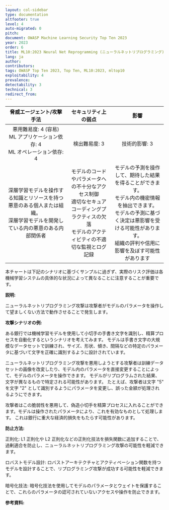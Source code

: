 ```yaml
---
layout: col-sidebar
type: documentation
altfooter: true
level: 4
auto-migrated: 0
pitch:
document: OWASP Machine Learning Security Top Ten 2023
year: 2023
order: 6
title: ML10:2023 Neural Net Reprogramming (ニューラルネットリプログラミング)
lang: ja
author:
contributors:
tags: OWASP Top Ten 2023, Top Ten, ML10:2023, mltop10
exploitability: 4
prevalence:
detectability: 3
technical: 3
redirect_from:
---
```


| 脅威エージェント/攻撃手法 | セキュリティ上の弱点 | 影響 |
|:-------------------------:|:--------------------:|:----:|
| 悪用難易度: 4 (容易)<br>ML アプリケーション依存: 4<br>ML オペレーション依存: 4<br> | 検出難易度: 3<br> | 技術的影響: 3<br> |
| 深層学習モデルを操作する知識とリソースを持つ悪意のある個人または組織。<br>深層学習モデルを開発している内の悪意のある内部関係者 | モデルのコードやパラメータへの不十分なアクセス制御<br>適切なセキュアコーディングプラクティスの欠落<br>モデルのアクティビティの不適切な監視とログ記録 | モデルの予測を操作して、期待した結果を得ることができます。<br>モデル内の機密情報を抽出できます。<br>モデルの予測に基づく決定は悪影響を受ける可能性があります。<br>組織の評判や信用に影響を及ぼす可能性があります |

本チャートは下記のシナリオに基づくサンプルに過ぎず、実際のリスク評価は各機械学習システムの具体的な状況によって異なることに注意することが重要です。



**説明:**

ニューラルネットリプログラミング攻撃は攻撃者がモデルのパラメータを操作して望ましくない方法で動作させることで発生します。


**攻撃シナリオの例:**

ある銀行では機械学習モデルを使用して小切手の手書き文字を識別し、精算プロセスを自動化するというシナリオを考えてみます。
モデルは手書き文字の大規模なデータセットで訓練され、サイズ、形状、傾き、間隔などの特定のパラメータに基づいて文字を正確に識別するように設計されています。





ニューラルネットリプログラミング攻撃を悪用しようとする攻撃者は訓練データセットの画像を改変したり、モデル内のパラメータを直接変更することによって、モデルのパラメータを操作できます。
モデルがリプログラムされた結果、文字が異なるもので特定される可能性があります。
たとえば、攻撃者は文字 "5" を文字 "2" として識別するようにパラメータを変更し、誤った金額が処理されるようにできます。





攻撃者はこの脆弱性を悪用して、偽造小切手を精算プロセスに入れることができます。モデルは操作されたパラメータにより、これを有効なものとして処理します。
これは銀行に重大な経済的損失をもたらす可能性があります。



**防止方法:**

正則化: L1 正則化や L2 正則化などの正則化技法を損失関数に追加することで、過剰適合を防止し、ニューラルネットリプログラミング攻撃の可能性を軽減できます。



ロバストモデル設計: ロバストアーキテクチャとアクティベーション関数を持つモデルを設計することで、リプログラミング攻撃が成功する可能性を軽減できます。



暗号化技法: 暗号化技法を使用してモデルのパラメータとウェイトを保護することで、これらのパラメータの認可されていないアクセスや操作を防止できます。



**参考資料:**
